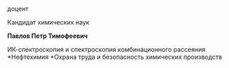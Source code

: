 доцент

Кандидат химических наук

**Павлов Петр Тимофеевич**

ИК-спектроскопия и спектроскопия комбинационного рассеяния
	*Нефтехимия
	*Охрана труда и безопасность химических производств